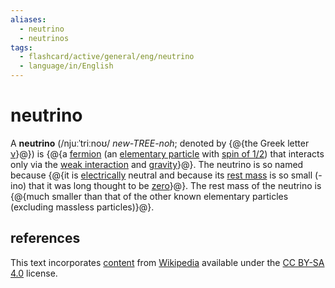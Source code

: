 ```yaml
---
aliases:
  - neutrino
  - neutrinos
tags:
  - flashcard/active/general/eng/neutrino
  - language/in/English
---
```


# neutrino

A __neutrino__ (/njuːˈtriːnoʊ/ _new-TREE-noh_; denoted by {@{the Greek letter [ν](nu%20(letter).md)}@}) is {@{a [fermion](fermion.md) (an [elementary particle](elementary%20particlee.md) with [spin of ⁠1/2](spin-1/2.md⁠)) that interacts only via the [weak interaction](weak%20interaction.md) and [gravity](gravity.md)}@}. The neutrino is so named because {@{it is [electrically](electric%20charge.md) neutral and because its [rest mass](invariant%20mass.md) is so small (-ino) that it was long thought to be [zero](massless%20particle.md)}@}. The rest mass of the neutrino is {@{much smaller than that of the other known elementary particles (excluding massless particles)}@}. <!--SR:!2029-09-19,1467,350!2025-12-20,335,290!2025-11-18,320,290!2026-04-11,458,310-->

## references

This text incorporates [content](https://en.wikipedia.org/wiki/neutrino) from [Wikipedia](Wikipedia.md) available under the [CC BY-SA 4.0](https://creativecommons.org/licenses/by-sa/4.0/) license.
